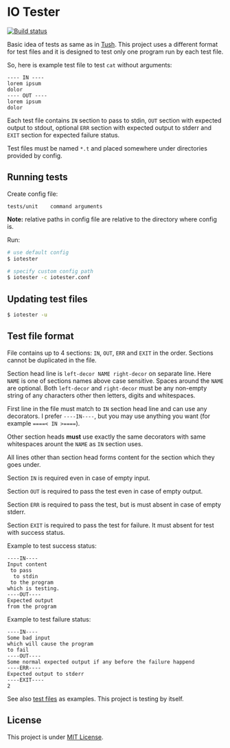 IO Tester
=========

[![Build status](https://travis-ci.org/Vovan-VE/iotester.svg)](https://travis-ci.org/Vovan-VE/iotester)

Basic idea of tests as same as in [Tush][]. This project uses a different
format for test files and it is designed to test only one program run by each
test file.

So, here is example test file to test `cat` without arguments:

```
---- IN ----
lorem ipsum
dolor
---- OUT ----
lorem ipsum
dolor
```

Each test file contains `IN` section to pass to stdin, `OUT` section with
expected output to stdout, optional `ERR` section with expected output to stderr
and `EXIT` section for expected failure status.

Test files must be named `*.t` and placed somewhere under directories provided
by config.


Running tests
-------------

Create config file:

```
tests/unit    command arguments
```

**Note:** relative paths in config file are relative to the directory where
config is.

Run:

```sh
# use default config
$ iotester

# specify custom config path
$ iotester -c iotester.conf
```


Updating test files
-------------------

```sh
$ iotester -u
```


Test file format
----------------

File contains up to 4 sections: `IN`, `OUT`, `ERR` and `EXIT` in the order.
Sections cannot be duplicated in the file.

Section head line is `left-decor NAME right-decor` on separate line. Here `NAME`
is one of sections names above case sensitive. Spaces around the `NAME` are
optional. Both `left-decor` and `right-decor` must be any non-empty string of
any characters other then letters, digits and whitespaces.

First line in the file must match to `IN` section head line and can use any
decorators. I prefer `----IN----`, but you may use anything you want (for
example `====< IN >====`).

Other section heads **must** use exactly the same decorators with same
whitespaces arount the `NAME` as `IN` section uses.

All lines other than section head forms content for the section which they goes
under.

Section `IN` is required even in case of empty input.

Section `OUT` is required to pass the test even in case of empty output.

Section `ERR` is required to pass the test, but is must absent in case of empty
stderr.

Section `EXIT` is required to pass the test for failure. It must absent for test
with success status.

Example to test success status:

```
----IN----
Input content
 to pass
  to stdin
 to the program
which is testing.
----OUT----
Expected output
from the program
```

Example to test failure status:

```
----IN----
Some bad input
which will cause the program
to fail
----OUT----
Some normal expected output if any before the failure happend
----ERR----
Expected output to stderr
----EXIT----
2
```

See also [test files](./tests/) as examples. This project is testing by itself.


License
-------

This project is under [MIT License][mit].


[mit]: https://opensource.org/licenses/MIT
[Tush]: https://github.com/darius/tush
